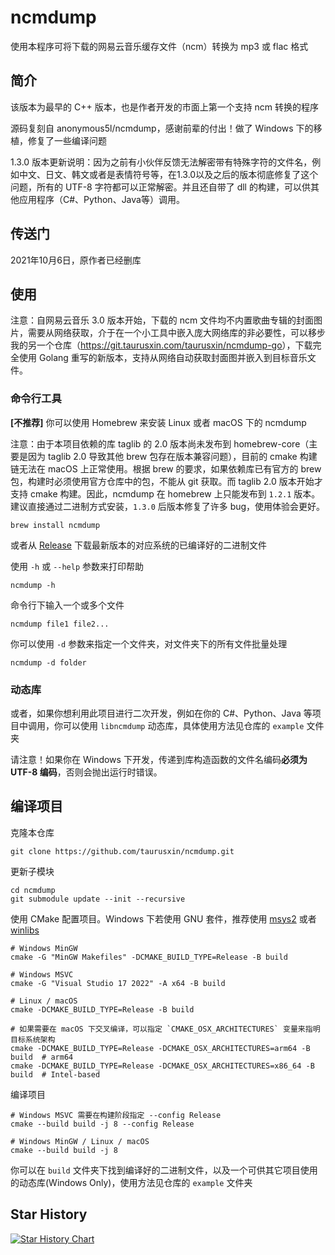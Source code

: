 # ncmdump

使用本程序可将下载的网易云音乐缓存文件（ncm）转换为 mp3 或 flac 格式

## 简介

该版本为最早的 C++ 版本，也是作者开发的市面上第一个支持 ncm 转换的程序

源码复刻自 anonymous5l/ncmdump，感谢前辈的付出！做了 Windows 下的移植，修复了一些编译问题

1.3.0 版本更新说明：因为之前有小伙伴反馈无法解密带有特殊字符的文件名，例如中文、日文、韩文或者是表情符号等，在1.3.0以及之后的版本彻底修复了这个问题，所有的 UTF-8 字符都可以正常解密。并且还自带了 dll 的构建，可以供其他应用程序（C#、Python、Java等）调用。

## 传送门

2021年10月6日，原作者已经删库

## 使用

注意：自网易云音乐 3.0 版本开始，下载的 ncm 文件均不内置歌曲专辑的封面图片，需要从网络获取，介于在一个小工具中嵌入庞大网络库的非必要性，可以移步我的另一个仓库（<https://git.taurusxin.com/taurusxin/ncmdump-go>），下载完全使用 Golang 重写的新版本，支持从网络自动获取封面图并嵌入到目标音乐文件。

### 命令行工具

**[不推荐]** 你可以使用 Homebrew 来安装 Linux 或者 macOS 下的 ncmdump

注意：由于本项目依赖的库 taglib 的 2.0 版本尚未发布到 homebrew-core（主要是因为 taglib 2.0 导致其他 brew 包存在版本兼容问题），目前的 cmake 构建链无法在 macOS 上正常使用。根据 brew 的要求，如果依赖库已有官方的 brew 包，构建时必须使用官方仓库中的包，不能从 git 获取。而 taglib 2.0 版本开始才支持 cmake 构建。因此，ncmdump 在 homebrew 上只能发布到 `1.2.1` 版本。建议直接通过二进制方式安装，`1.3.0` 后版本修复了许多 bug，使用体验会更好。

```shell
brew install ncmdump
```

或者从 [Release](https://github.com/taurusxin/ncmdump/releases) 下载最新版本的对应系统的已编译好的二进制文件

使用 `-h` 或 `--help` 参数来打印帮助

```shell
ncmdump -h
```

命令行下输入一个或多个文件

```shell
ncmdump file1 file2...
```

你可以使用 `-d` 参数来指定一个文件夹，对文件夹下的所有文件批量处理

```shell
ncmdump -d folder
```

### 动态库

或者，如果你想利用此项目进行二次开发，例如在你的 C#、Python、Java 等项目中调用，你可以使用 `libncmdump` 动态库，具体使用方法见仓库的 `example` 文件夹

请注意！如果你在 Windows 下开发，传递到库构造函数的文件名编码**必须为 UTF-8 编码**，否则会抛出运行时错误。

## 编译项目

克隆本仓库

```shell
git clone https://github.com/taurusxin/ncmdump.git
```

更新子模块

```shell
cd ncmdump
git submodule update --init --recursive
```

使用 CMake 配置项目。Windows 下若使用 GNU 套件，推荐使用 [msys2](https://www.msys2.org/) 或者 [winlibs](https://winlibs.com/)

```shell
# Windows MinGW
cmake -G "MinGW Makefiles" -DCMAKE_BUILD_TYPE=Release -B build

# Windows MSVC
cmake -G "Visual Studio 17 2022" -A x64 -B build

# Linux / macOS
cmake -DCMAKE_BUILD_TYPE=Release -B build

# 如果需要在 macOS 下交叉编译，可以指定 `CMAKE_OSX_ARCHITECTURES` 变量来指明目标系统架构
cmake -DCMAKE_BUILD_TYPE=Release -DCMAKE_OSX_ARCHITECTURES=arm64 -B build  # arm64
cmake -DCMAKE_BUILD_TYPE=Release -DCMAKE_OSX_ARCHITECTURES=x86_64 -B build  # Intel-based
```

编译项目

```shell
# Windows MSVC 需要在构建阶段指定 --config Release
cmake --build build -j 8 --config Release

# Windows MinGW / Linux / macOS
cmake --build build -j 8
```

你可以在 `build` 文件夹下找到编译好的二进制文件，以及一个可供其它项目使用的动态库(Windows Only)，使用方法见仓库的 `example` 文件夹

## Star History

[![Star History Chart](https://api.star-history.com/svg?repos=taurusxin/ncmdump&type=Date)](https://star-history.com/#taurusxin/ncmdump&Date)
